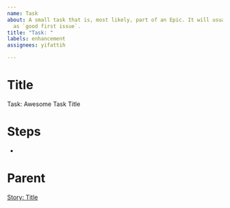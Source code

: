```yaml
---
name: Task
about: A small task that is, most likely, part of an Epic. It will usually be labeled
  as `good first issue`.
title: "Task: "
labels: enhancement
assignees: yifattih

---
```


<!-- Issue title should mirror the Task Title. -->

# Title
Task: Awesome Task Title

# Steps
- 

# Parent
<!-- The link below should link to its User Story Parent. -->
[Story: Title](https://github.com/username/repository-name/issues/1)

